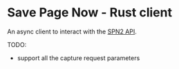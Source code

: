 # Save Page Now - Rust client

An async client to interact with the [SPN2 API](https://docs.google.com/document/d/1Nsv52MvSjbLb2PCpHlat0gkzw0EvtSgpKHu4mk0MnrA).

TODO:
- support all the capture request parameters
